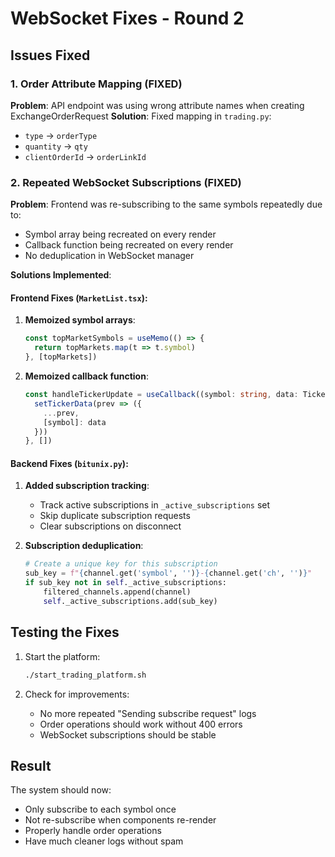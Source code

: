# WebSocket Fixes - Round 2

## Issues Fixed

### 1. Order Attribute Mapping (FIXED)
**Problem**: API endpoint was using wrong attribute names when creating ExchangeOrderRequest
**Solution**: Fixed mapping in `trading.py`:
- `type` → `orderType`
- `quantity` → `qty`
- `clientOrderId` → `orderLinkId`

### 2. Repeated WebSocket Subscriptions (FIXED)
**Problem**: Frontend was re-subscribing to the same symbols repeatedly due to:
- Symbol array being recreated on every render
- Callback function being recreated on every render
- No deduplication in WebSocket manager

**Solutions Implemented**:

#### Frontend Fixes (`MarketList.tsx`):
1. **Memoized symbol arrays**:
   ```typescript
   const topMarketSymbols = useMemo(() => {
     return topMarkets.map(t => t.symbol)
   }, [topMarkets])
   ```

2. **Memoized callback function**:
   ```typescript
   const handleTickerUpdate = useCallback((symbol: string, data: Ticker) => {
     setTickerData(prev => ({
       ...prev,
       [symbol]: data
     }))
   }, [])
   ```

#### Backend Fixes (`bitunix.py`):
1. **Added subscription tracking**:
   - Track active subscriptions in `_active_subscriptions` set
   - Skip duplicate subscription requests
   - Clear subscriptions on disconnect

2. **Subscription deduplication**:
   ```python
   # Create a unique key for this subscription
   sub_key = f"{channel.get('symbol', '')}-{channel.get('ch', '')}"
   if sub_key not in self._active_subscriptions:
       filtered_channels.append(channel)
       self._active_subscriptions.add(sub_key)
   ```

## Testing the Fixes

1. Start the platform:
   ```bash
   ./start_trading_platform.sh
   ```

2. Check for improvements:
   - No more repeated "Sending subscribe request" logs
   - Order operations should work without 400 errors
   - WebSocket subscriptions should be stable

## Result

The system should now:
- Only subscribe to each symbol once
- Not re-subscribe when components re-render
- Properly handle order operations
- Have much cleaner logs without spam